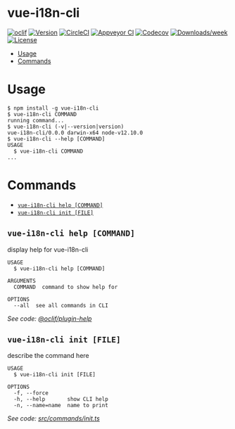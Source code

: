 vue-i18n-cli
============



[![oclif](https://img.shields.io/badge/cli-oclif-brightgreen.svg)](https://oclif.io)
[![Version](https://img.shields.io/npm/v/vue-i18n-cli.svg)](https://npmjs.org/package/vue-i18n-cli)
[![CircleCI](https://circleci.com/gh/sina-mirhejazi/vue-i18n-cli/tree/master.svg?style=shield)](https://circleci.com/gh/sina-mirhejazi/vue-i18n-cli/tree/master)
[![Appveyor CI](https://ci.appveyor.com/api/projects/status/github/sina-mirhejazi/vue-i18n-cli?branch=master&svg=true)](https://ci.appveyor.com/project/sina-mirhejazi/vue-i18n-cli/branch/master)
[![Codecov](https://codecov.io/gh/sina-mirhejazi/vue-i18n-cli/branch/master/graph/badge.svg)](https://codecov.io/gh/sina-mirhejazi/vue-i18n-cli)
[![Downloads/week](https://img.shields.io/npm/dw/vue-i18n-cli.svg)](https://npmjs.org/package/vue-i18n-cli)
[![License](https://img.shields.io/npm/l/vue-i18n-cli.svg)](https://github.com/sina-mirhejazi/vue-i18n-cli/blob/master/package.json)

<!-- toc -->
* [Usage](#usage)
* [Commands](#commands)
<!-- tocstop -->
# Usage
<!-- usage -->
```sh-session
$ npm install -g vue-i18n-cli
$ vue-i18n-cli COMMAND
running command...
$ vue-i18n-cli (-v|--version|version)
vue-i18n-cli/0.0.0 darwin-x64 node-v12.10.0
$ vue-i18n-cli --help [COMMAND]
USAGE
  $ vue-i18n-cli COMMAND
...
```
<!-- usagestop -->
# Commands
<!-- commands -->
* [`vue-i18n-cli help [COMMAND]`](#vue-i18n-cli-help-command)
* [`vue-i18n-cli init [FILE]`](#vue-i18n-cli-init-file)

## `vue-i18n-cli help [COMMAND]`

display help for vue-i18n-cli

```
USAGE
  $ vue-i18n-cli help [COMMAND]

ARGUMENTS
  COMMAND  command to show help for

OPTIONS
  --all  see all commands in CLI
```

_See code: [@oclif/plugin-help](https://github.com/oclif/plugin-help/blob/v2.2.1/src/commands/help.ts)_

## `vue-i18n-cli init [FILE]`

describe the command here

```
USAGE
  $ vue-i18n-cli init [FILE]

OPTIONS
  -f, --force
  -h, --help       show CLI help
  -n, --name=name  name to print
```

_See code: [src/commands/init.ts](https://github.com/sina-mirhejazi/vue-i18n-cli/blob/v0.0.0/src/commands/init.ts)_
<!-- commandsstop -->
